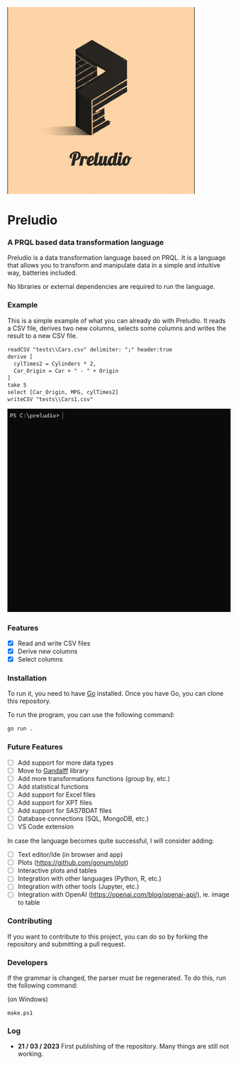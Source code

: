
![](media/logo_med.png)

# Preludio

### A PRQL based data transformation language
Preludio is a data transformation language based on PRQL. It is a language that allows you to transform and
manipulate data in a simple and intuitive way, batteries included.

No libraries or external dependencies are required to run the language.

### Example
This is a simple example of what you can already do with Preludio.
It reads a CSV file, derives two new columns, selects some columns and writes the result to a new CSV file.

```
readCSV "tests\\Cars.csv" delimiter: ";" header:true
derive [
  cylTimes2 = Cylinders * 2,
  Car_Origin = Car + " - " + Origin
]
take 5
select [Car_Origin, MPG, cylTimes2]
writeCSV "tests\\Cars1.csv"
```

![](media/repl_example.gif)

### Features
-  [x] Read and write CSV files
-  [x] Derive new columns
-  [x] Select columns

### Installation
To run it, you need to have [Go](https://golang.org/doc/install) installed.
Once you have Go, you can clone this repository.

To run the program, you can use the following command:
```bash
go run .
```

### Future Features
- [ ] Add support for more data types
- [ ] Move to [Gandalff](https://github.com/caerbannogwhite/preludio/tree/main/core/gandalff) library
- [ ] Add more transformations functions (group by, etc.)
- [ ] Add statistical functions
- [ ] Add support for Excel files
- [ ] Add support for XPT files
- [ ] Add support for SAS7BDAT files
- [ ] Database connections (SQL, MongoDB, etc.)
- [ ] VS Code extension

In case the language becomes quite successful, I will consider adding:

- [ ] Text editor/Ide (in browser and app)
- [ ] Plots (https://github.com/gonum/plot)
- [ ] Interactive plots and tables
- [ ] Integration with other languages (Python, R, etc.)
- [ ] Integration with other tools (Jupyter, etc.)
- [ ] Integration with OpenAI (https://openai.com/blog/openai-api/), ie. image to table

### Contributing
If you want to contribute to this project, you can do so by forking the repository and submitting a pull request.

### Developers
If the grammar is changed, the parser must be regenerated. To do this, run the following command:

(on Windows)
```
make.ps1
```

### Log
 - **21 / 03 / 2023** First publishing of the repository. Many things are still not working.
